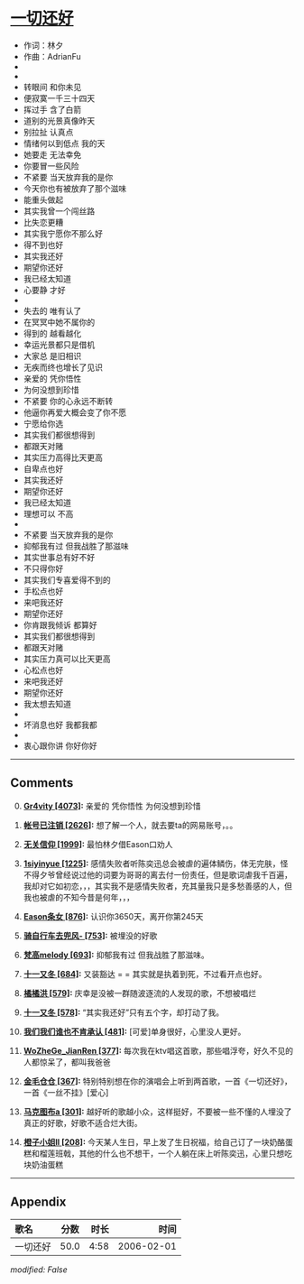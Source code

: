 # [一切还好](https://music.163.com/song?id=66053)

* 作词：林夕
* 作曲：AdrianFu
*
*
* 转眼间 和你未见
* 便寂寞一千三十四天
* 挥过手 含了白箭
* 道别的光景真像昨天
* 别拉扯 认真点
* 情绪何以到低点 我的天
* 她要走 无法幸免
* 你要冒一些风险
* 不紧要 当天放弃我的是你
* 今天你也有被放弃了那个滋味
* 能重头做起
* 其实我曾一个闯丝路
* 比失恋更糟
* 其实我宁愿你不那么好
* 得不到也好
* 其实我还好
* 期望你还好
* 我已经太知道
* 心要静 才好
* 
* 失去的 唯有认了
* 在冥冥中她不属你的
* 得到的 越看越化
* 幸运光景都只是借机
* 大家总 是旧相识
* 无疾而终也增长了见识
* 亲爱的 凭你悟性
* 为何没想到珍惜
* 不紧要 你的心永远不断转
* 他逼你再爱大概会变了你不愿
* 宁愿给你选
* 其实我们都很想得到
* 都跟天对赌
* 其实压力高得比天更高
* 自卑点也好
* 其实我还好
* 期望你还好
* 我已经太知道
* 理想可以 不高
* 
* 不紧要 当天放弃我的是你
* 抑郁我有过   但我战胜了那滋味
* 其实世事总有好不好
* 不只得你好
* 其实我们专喜爱得不到的
* 手松点也好
* 来吧我还好
* 期望你还好
* 你肯跟我倾诉 都算好
* 其实我们都很想得到
* 都跟天对赌
* 其实压力真可以比天更高
* 心松点也好
* 来吧我还好
* 期望你还好
* 我太想去知道
* 
* 坏消息也好 我都我都
* 
* 衷心跟你讲 你好你好


---

## Comments
0. **[Gr4vity \[4073\]](https://music.163.com/#/user/home?id=26700825):** 亲爱的 凭你悟性 为何没想到珍惜

1. **[帐号已注销 \[2626\]](https://music.163.com/#/user/home?id=42249245):** 想了解一个人，就去要ta的网易账号，。。

2. **[无关信仰 \[1999\]](https://music.163.com/#/user/home?id=30908399):** 最怕林夕借Eason口劝人

3. **[1siyinyue \[1225\]](https://music.163.com/#/user/home?id=42907169):** 感情失败者听陈奕迅总会被虐的遍体鳞伤，体无完肤，怪不得夕爷曾经说过他的词要为哥哥的离去付一份责任，但是歌词虐我千百遍，我却对它如初恋，，，其实我不是感情失败者，充其量我只是多愁善感的人，但我也被虐的不知今昔是何年，，，

4. **[Eason条女 \[876\]](https://music.163.com/#/user/home?id=50142286):** 认识你3650天，离开你第245天

5. **[骑自行车去兜风- \[753\]](https://music.163.com/#/user/home?id=905397):** 被埋没的好歌

6. **[梵高melody \[693\]](https://music.163.com/#/user/home?id=40644216):**   抑郁我有过 但我战胜了那滋味。

7. **[十一又冬 \[684\]](https://music.163.com/#/user/home?id=3274268):** 又装豁达 = = 其实就是执着到死，不过看开点也好。

8. **[橘橘洪 \[579\]](https://music.163.com/#/user/home?id=57258106):** 庆幸是没被一群随波逐流的人发现的歌，不想被唱烂

9. **[十一又冬 \[578\]](https://music.163.com/#/user/home?id=3274268):** “其实我还好”只有五个字，却打动了我。

10. **[我们我们谁也不肯承认 \[481\]](https://music.163.com/#/user/home?id=130677980):** [可爱]单身很好，心里没人更好。

11. **[WoZheGe_JianRen \[377\]](https://music.163.com/#/user/home?id=3211299):** 每次我在ktv唱这首歌，那些唱浮夸，好久不见的人都惊呆了，都叫我爸爸

12. **[金毛仓仓 \[367\]](https://music.163.com/#/user/home?id=75882674):** 特别特别想在你的演唱会上听到两首歌，一首《一切还好》，一首《一丝不挂》[爱心]

13. **[马克图布a \[301\]](https://music.163.com/#/user/home?id=113619112):** 越好听的歌越小众，这样挺好，不要被一些不懂的人埋没了真正的好歌，好歌不适合烂大街。

14. **[橙子小姐ll \[208\]](https://music.163.com/#/user/home?id=100421486):** 今天某人生日，早上发了生日祝福，给自己订了一块奶酪蛋糕和榴莲班戟，其他的什么也不想干，一个人躺在床上听陈奕迅，心里只想吃块奶油蛋糕



---

## Appendix

|歌名|分数|时长|时间|
|:---|:---:|---:|---:|
|一切还好|50.0|4:58|2006-02-01

*modified: False*